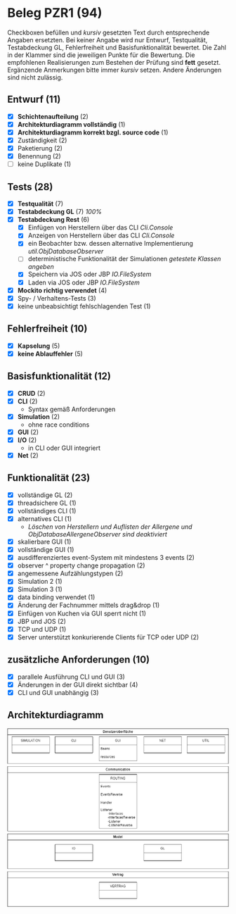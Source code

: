 # Beleg PZR1 (94)
Checkboxen befüllen und _kursiv_ gesetzten Text durch entsprechende Angaben ersetzten.
Bei keiner Angabe wird nur Entwurf, Testqualität, Testabdeckung GL, Fehlerfreiheit und Basisfunktionalität bewertet.
Die Zahl in der Klammer sind die jeweiligen Punkte für die Bewertung.
Die empfohlenen Realisierungen zum Bestehen der Prüfung sind **fett** gesetzt.
Ergänzende Anmerkungen bitte immer _kursiv_ setzen. Andere Änderungen sind nicht zulässig.

## Entwurf (11)
- [x] **Schichtenaufteilung** (2)
- [x] **Architekturdiagramm vollständig** (1)
- [x] **Architekturdiagramm korrekt bzgl. source code** (1)
- [x] Zuständigkeit (2)
- [x] Paketierung (2)
- [x] Benennung (2)
- [ ] keine Duplikate (1)

## Tests (28)
- [x] **Testqualität** (7)
- [x] **Testabdeckung GL** (7) _100%_
- [x] **Testabdeckung Rest** (6)
  - [x] Einfügen von Herstellern über das CLI _Cli.Console_
  - [x] Anzeigen von Herstellern über das CLI _Cli.Console_
  - [x] ein Beobachter bzw. dessen alternative Implementierung _util.ObjDatabaseObserver_
  - [ ] deterministische Funktionalität der Simulationen _getestete Klassen angeben_
  - [x] Speichern via JOS oder JBP _IO.FileSystem_
  - [x] Laden via JOS oder JBP _IO.FileSystem_
- [x] **Mockito richtig verwendet** (4)
- [x] Spy- / Verhaltens-Tests (3)
- [x] keine unbeabsichtigt fehlschlagenden Test (1)

## Fehlerfreiheit (10)
- [x] **Kapselung** (5)
- [x] **keine Ablauffehler** (5)

## Basisfunktionalität (12)
- [x] **CRUD** (2)
- [x] **CLI** (2)
  * Syntax gemäß Anforderungen
- [x] **Simulation** (2)
  * ohne race conditions
- [x] **GUI** (2)
- [x] **I/O** (2)
  * in CLI oder GUI integriert
- [x] **Net** (2)

## Funktionalität (23)
- [x] vollständige GL (2)
- [x] threadsichere GL (1)
- [x] vollständiges CLI (1)
- [x] alternatives CLI (1)
  * _Löschen von Herstellern und Auflisten der Allergene und ObjDatabaseAllergeneObserver sind deaktiviert_
- [x] skalierbare GUI (1)
- [x] vollständige GUI (1)
- [x] ausdifferenziertes event-System mit mindestens 3 events (2)
- [x] observer ^ property change propagation (2)
- [x] angemessene Aufzählungstypen (2)
- [x] Simulation 2 (1)
- [x] Simulation 3 (1)
- [x] data binding verwendet (1)
- [x] Änderung der Fachnummer mittels drag&drop (1)
- [x] Einfügen von Kuchen via GUI sperrt nicht (1)
- [x] JBP und JOS (2)
- [x] TCP und UDP (1)
- [x] Server unterstützt konkurierende Clients für TCP oder UDP (2)

## zusätzliche Anforderungen (10)
- [x] parallele Ausführung CLI und GUI (3)
- [x] Änderungen in der GUI direkt sichtbar (4)
- [x] CLI und GUI unabhängig (3)

## Architekturdiagramm
![Architekturdiagramm](architecture.png)
